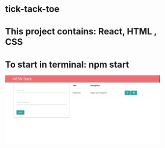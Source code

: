 # tick-tack-toe


<h1>This project contains: React, HTML , CSS </h1>

<h1>To start in terminal: npm start</h1>

<img src="https://raw.githubusercontent.com/Diego-Bravi/mern-stack-tasks/master/assets/mern-stack-tasks1.jpg" width="1000"/>
</div>
